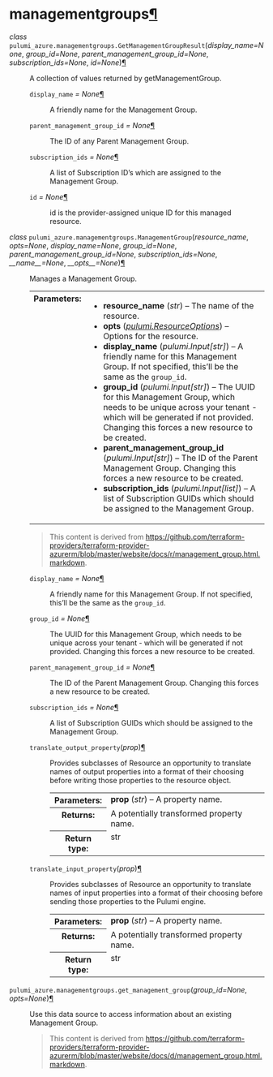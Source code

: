 ---
---

<div class="section" id="module-pulumi_azure.managementgroups">
<span id="managementgroups"></span><h1>managementgroups<a class="headerlink" href="#module-pulumi_azure.managementgroups" title="Permalink to this headline">¶</a></h1>
<dl class="class">
<dt id="pulumi_azure.managementgroups.GetManagementGroupResult">
<em class="property">class </em><code class="descclassname">pulumi_azure.managementgroups.</code><code class="descname">GetManagementGroupResult</code><span class="sig-paren">(</span><em>display_name=None</em>, <em>group_id=None</em>, <em>parent_management_group_id=None</em>, <em>subscription_ids=None</em>, <em>id=None</em><span class="sig-paren">)</span><a class="headerlink" href="#pulumi_azure.managementgroups.GetManagementGroupResult" title="Permalink to this definition">¶</a></dt>
<dd><p>A collection of values returned by getManagementGroup.</p>
<dl class="attribute">
<dt id="pulumi_azure.managementgroups.GetManagementGroupResult.display_name">
<code class="descname">display_name</code><em class="property"> = None</em><a class="headerlink" href="#pulumi_azure.managementgroups.GetManagementGroupResult.display_name" title="Permalink to this definition">¶</a></dt>
<dd><p>A friendly name for the Management Group.</p>
</dd></dl>

<dl class="attribute">
<dt id="pulumi_azure.managementgroups.GetManagementGroupResult.parent_management_group_id">
<code class="descname">parent_management_group_id</code><em class="property"> = None</em><a class="headerlink" href="#pulumi_azure.managementgroups.GetManagementGroupResult.parent_management_group_id" title="Permalink to this definition">¶</a></dt>
<dd><p>The ID of any Parent Management Group.</p>
</dd></dl>

<dl class="attribute">
<dt id="pulumi_azure.managementgroups.GetManagementGroupResult.subscription_ids">
<code class="descname">subscription_ids</code><em class="property"> = None</em><a class="headerlink" href="#pulumi_azure.managementgroups.GetManagementGroupResult.subscription_ids" title="Permalink to this definition">¶</a></dt>
<dd><p>A list of Subscription ID’s which are assigned to the Management Group.</p>
</dd></dl>

<dl class="attribute">
<dt id="pulumi_azure.managementgroups.GetManagementGroupResult.id">
<code class="descname">id</code><em class="property"> = None</em><a class="headerlink" href="#pulumi_azure.managementgroups.GetManagementGroupResult.id" title="Permalink to this definition">¶</a></dt>
<dd><p>id is the provider-assigned unique ID for this managed resource.</p>
</dd></dl>

</dd></dl>

<dl class="class">
<dt id="pulumi_azure.managementgroups.ManagementGroup">
<em class="property">class </em><code class="descclassname">pulumi_azure.managementgroups.</code><code class="descname">ManagementGroup</code><span class="sig-paren">(</span><em>resource_name</em>, <em>opts=None</em>, <em>display_name=None</em>, <em>group_id=None</em>, <em>parent_management_group_id=None</em>, <em>subscription_ids=None</em>, <em>__name__=None</em>, <em>__opts__=None</em><span class="sig-paren">)</span><a class="headerlink" href="#pulumi_azure.managementgroups.ManagementGroup" title="Permalink to this definition">¶</a></dt>
<dd><p>Manages a Management Group.</p>
<table class="docutils field-list" frame="void" rules="none">
<col class="field-name" />
<col class="field-body" />
<tbody valign="top">
<tr class="field-odd field"><th class="field-name">Parameters:</th><td class="field-body"><ul class="first last simple">
<li><strong>resource_name</strong> (<em>str</em>) – The name of the resource.</li>
<li><strong>opts</strong> (<a class="reference internal" href="../../pulumi/#pulumi.ResourceOptions" title="pulumi.ResourceOptions"><em>pulumi.ResourceOptions</em></a>) – Options for the resource.</li>
<li><strong>display_name</strong> (<em>pulumi.Input</em><em>[</em><em>str</em><em>]</em>) – A friendly name for this Management Group. If not specified, this’ll be the same as the <code class="docutils literal notranslate"><span class="pre">group_id</span></code>.</li>
<li><strong>group_id</strong> (<em>pulumi.Input</em><em>[</em><em>str</em><em>]</em>) – The UUID for this Management Group, which needs to be unique across your tenant - which will be generated if not provided. Changing this forces a new resource to be created.</li>
<li><strong>parent_management_group_id</strong> (<em>pulumi.Input</em><em>[</em><em>str</em><em>]</em>) – The ID of the Parent Management Group. Changing this forces a new resource to be created.</li>
<li><strong>subscription_ids</strong> (<em>pulumi.Input</em><em>[</em><em>list</em><em>]</em>) – A list of Subscription GUIDs which should be assigned to the Management Group.</li>
</ul>
</td>
</tr>
</tbody>
</table>
<blockquote>
<div>This content is derived from <a class="reference external" href="https://github.com/terraform-providers/terraform-provider-azurerm/blob/master/website/docs/r/management_group.html.markdown">https://github.com/terraform-providers/terraform-provider-azurerm/blob/master/website/docs/r/management_group.html.markdown</a>.</div></blockquote>
<dl class="attribute">
<dt id="pulumi_azure.managementgroups.ManagementGroup.display_name">
<code class="descname">display_name</code><em class="property"> = None</em><a class="headerlink" href="#pulumi_azure.managementgroups.ManagementGroup.display_name" title="Permalink to this definition">¶</a></dt>
<dd><p>A friendly name for this Management Group. If not specified, this’ll be the same as the <code class="docutils literal notranslate"><span class="pre">group_id</span></code>.</p>
</dd></dl>

<dl class="attribute">
<dt id="pulumi_azure.managementgroups.ManagementGroup.group_id">
<code class="descname">group_id</code><em class="property"> = None</em><a class="headerlink" href="#pulumi_azure.managementgroups.ManagementGroup.group_id" title="Permalink to this definition">¶</a></dt>
<dd><p>The UUID for this Management Group, which needs to be unique across your tenant - which will be generated if not provided. Changing this forces a new resource to be created.</p>
</dd></dl>

<dl class="attribute">
<dt id="pulumi_azure.managementgroups.ManagementGroup.parent_management_group_id">
<code class="descname">parent_management_group_id</code><em class="property"> = None</em><a class="headerlink" href="#pulumi_azure.managementgroups.ManagementGroup.parent_management_group_id" title="Permalink to this definition">¶</a></dt>
<dd><p>The ID of the Parent Management Group. Changing this forces a new resource to be created.</p>
</dd></dl>

<dl class="attribute">
<dt id="pulumi_azure.managementgroups.ManagementGroup.subscription_ids">
<code class="descname">subscription_ids</code><em class="property"> = None</em><a class="headerlink" href="#pulumi_azure.managementgroups.ManagementGroup.subscription_ids" title="Permalink to this definition">¶</a></dt>
<dd><p>A list of Subscription GUIDs which should be assigned to the Management Group.</p>
</dd></dl>

<dl class="method">
<dt id="pulumi_azure.managementgroups.ManagementGroup.translate_output_property">
<code class="descname">translate_output_property</code><span class="sig-paren">(</span><em>prop</em><span class="sig-paren">)</span><a class="headerlink" href="#pulumi_azure.managementgroups.ManagementGroup.translate_output_property" title="Permalink to this definition">¶</a></dt>
<dd><p>Provides subclasses of Resource an opportunity to translate names of output properties
into a format of their choosing before writing those properties to the resource object.</p>
<table class="docutils field-list" frame="void" rules="none">
<col class="field-name" />
<col class="field-body" />
<tbody valign="top">
<tr class="field-odd field"><th class="field-name">Parameters:</th><td class="field-body"><strong>prop</strong> (<em>str</em>) – A property name.</td>
</tr>
<tr class="field-even field"><th class="field-name">Returns:</th><td class="field-body">A potentially transformed property name.</td>
</tr>
<tr class="field-odd field"><th class="field-name">Return type:</th><td class="field-body">str</td>
</tr>
</tbody>
</table>
</dd></dl>

<dl class="method">
<dt id="pulumi_azure.managementgroups.ManagementGroup.translate_input_property">
<code class="descname">translate_input_property</code><span class="sig-paren">(</span><em>prop</em><span class="sig-paren">)</span><a class="headerlink" href="#pulumi_azure.managementgroups.ManagementGroup.translate_input_property" title="Permalink to this definition">¶</a></dt>
<dd><p>Provides subclasses of Resource an opportunity to translate names of input properties into
a format of their choosing before sending those properties to the Pulumi engine.</p>
<table class="docutils field-list" frame="void" rules="none">
<col class="field-name" />
<col class="field-body" />
<tbody valign="top">
<tr class="field-odd field"><th class="field-name">Parameters:</th><td class="field-body"><strong>prop</strong> (<em>str</em>) – A property name.</td>
</tr>
<tr class="field-even field"><th class="field-name">Returns:</th><td class="field-body">A potentially transformed property name.</td>
</tr>
<tr class="field-odd field"><th class="field-name">Return type:</th><td class="field-body">str</td>
</tr>
</tbody>
</table>
</dd></dl>

</dd></dl>

<dl class="function">
<dt id="pulumi_azure.managementgroups.get_management_group">
<code class="descclassname">pulumi_azure.managementgroups.</code><code class="descname">get_management_group</code><span class="sig-paren">(</span><em>group_id=None</em>, <em>opts=None</em><span class="sig-paren">)</span><a class="headerlink" href="#pulumi_azure.managementgroups.get_management_group" title="Permalink to this definition">¶</a></dt>
<dd><p>Use this data source to access information about an existing Management Group.</p>
<blockquote>
<div>This content is derived from <a class="reference external" href="https://github.com/terraform-providers/terraform-provider-azurerm/blob/master/website/docs/d/management_group.html.markdown">https://github.com/terraform-providers/terraform-provider-azurerm/blob/master/website/docs/d/management_group.html.markdown</a>.</div></blockquote>
</dd></dl>

</div>
